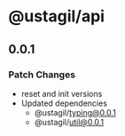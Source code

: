 # @ustagil/api

## 0.0.1

### Patch Changes

- reset and init versions
- Updated dependencies
  - @ustagil/typing@0.0.1
  - @ustagil/util@0.0.1
